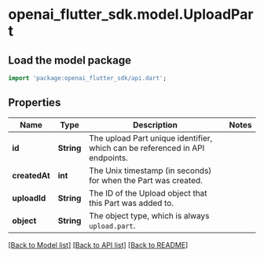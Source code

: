 # openai_flutter_sdk.model.UploadPart

## Load the model package
```dart
import 'package:openai_flutter_sdk/api.dart';
```

## Properties
Name | Type | Description | Notes
------------ | ------------- | ------------- | -------------
**id** | **String** | The upload Part unique identifier, which can be referenced in API endpoints. | 
**createdAt** | **int** | The Unix timestamp (in seconds) for when the Part was created. | 
**uploadId** | **String** | The ID of the Upload object that this Part was added to. | 
**object** | **String** | The object type, which is always `upload.part`. | 

[[Back to Model list]](../README.md#documentation-for-models) [[Back to API list]](../README.md#documentation-for-api-endpoints) [[Back to README]](../README.md)


